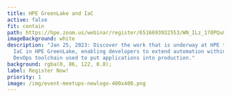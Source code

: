 ```yaml
---
title: HPE GreenLake and IaC
active: false
fit: contain
path: https://hpe.zoom.us/webinar/register/6516693932553/WN_ILz_170PQuGrUdK3i79cqQ
imageBackground: white
description: "Jan 25, 2023: Discover the work that is underway at HPE to support
  IaC in HPE GreenLake, enabling developers to extend automation within the
  DevOps toolchain used to put applications into production."
background: rgba(0, 86, 122, 0.8);
label: Register Now!
priority: 1
image: /img/event-meetups-newlogo-400x400.png
---
```

